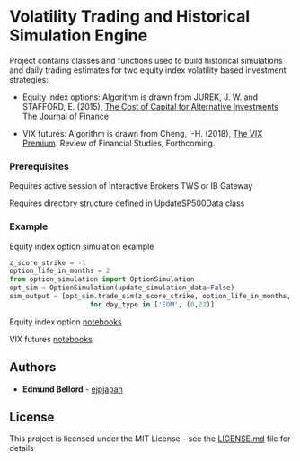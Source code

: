 # Volatility Trading and Historical Simulation Engine

Project contains classes and functions used to build historical simulations and daily trading estimates for two equity index volatility based investment strategies: 

  - Equity index options: Algorithm is drawn from JUREK, J. W. and STAFFORD, E. (2015),  [The Cost of Capital for Alternative Investments](https://www.hbs.edu/faculty/Publication%20Files/Cost%20of%20Capital%20for%20Alternative%20Investments_57a4f444-65fa-4f0c-b51a-116408f1dab9.pdf) The Journal of Finance
  
  - VIX futures: Algorithm is drawn from Cheng, I-H. (2018), [The VIX Premium](https://ssrn.com/abstract=2495414). Review of Financial Studies, Forthcoming. 


### Prerequisites

Requires active session of Interactive Brokers TWS or IB Gateway 

Requires directory structure defined in UpdateSP500Data class

### Example

Equity index option simulation example
```python
z_score_strike = -1
option_life_in_months = 2
from option_simulation import OptionSimulation
opt_sim = OptionSimulation(update_simulation_data=False)
sim_output = [opt_sim.trade_sim(z_score_strike, option_life_in_months, trade_day_type=day_type) \
                    for day_type in ['EOM', (0,22)]
```
Equity index option [notebooks](https://github.com/ejpjapan/jupyter_nb/tree/master/spx/)

VIX futures [notebooks](https://github.com/ejpjapan/jupyter_nb/tree/master/vixp/)

## Authors

* **Edmund Bellord** - [ejpjapan](https://github.com/ejpjapan/)

## License

This project is licensed under the MIT License - see the [LICENSE.md](https://github.com/ejpjapan/opt_trade/blob/master/LICENSE) file for details
